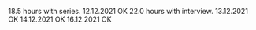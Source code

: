 18.5 hours with series. 12.12.2021 OK
22.0 hours with interview. 13.12.2021 OK
14.12.2021 OK
16.12.2021 OK
